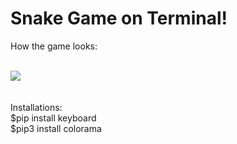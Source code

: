 # Snake Game on Terminal!

How the game looks: 

<br />
<div style="align:center"><img src="https://github.com/Mishka2/snake_game/blob/master/terminal_snake_picture.png" /></div>
<br />
<br />
Installations:
<br />
$pip install keyboard 
<br />
$pip3 install colorama
